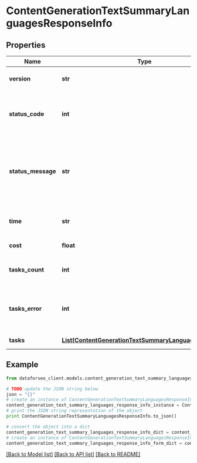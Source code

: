 # ContentGenerationTextSummaryLanguagesResponseInfo


## Properties

Name | Type | Description | Notes
------------ | ------------- | ------------- | -------------
**version** | **str** | the current version of the API | [optional] 
**status_code** | **int** | general status code you can find the full list of the response codes here | [optional] 
**status_message** | **str** | general informational message you can find the full list of general informational messages here | [optional] 
**time** | **str** | total execution time, seconds | [optional] 
**cost** | **float** | total tasks cost, USD | [optional] 
**tasks_count** | **int** | the number of tasks in the tasks array | [optional] 
**tasks_error** | **int** | the number of tasks in the tasks array returned with an error | [optional] 
**tasks** | [**List[ContentGenerationTextSummaryLanguagesTaskInfo]**](ContentGenerationTextSummaryLanguagesTaskInfo.md) | array of tasks | [optional] 

## Example

```python
from dataforseo_client.models.content_generation_text_summary_languages_response_info import ContentGenerationTextSummaryLanguagesResponseInfo

# TODO update the JSON string below
json = "{}"
# create an instance of ContentGenerationTextSummaryLanguagesResponseInfo from a JSON string
content_generation_text_summary_languages_response_info_instance = ContentGenerationTextSummaryLanguagesResponseInfo.from_json(json)
# print the JSON string representation of the object
print ContentGenerationTextSummaryLanguagesResponseInfo.to_json()

# convert the object into a dict
content_generation_text_summary_languages_response_info_dict = content_generation_text_summary_languages_response_info_instance.to_dict()
# create an instance of ContentGenerationTextSummaryLanguagesResponseInfo from a dict
content_generation_text_summary_languages_response_info_form_dict = content_generation_text_summary_languages_response_info.from_dict(content_generation_text_summary_languages_response_info_dict)
```
[[Back to Model list]](../README.md#documentation-for-models) [[Back to API list]](../README.md#documentation-for-api-endpoints) [[Back to README]](../README.md)


